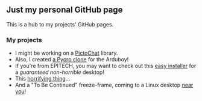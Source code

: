 ## Just my personal GitHub page

This is a hub to my projects' GitHub pages.

### My projects

 * I might be working on a [PictoChat](https://github.com/thesola10/PictoChat) library.
 * Also, I created [a Pyoro clone](https://github.com/thesola10/Pyoro) for the Arduboy!
 * If you're from EPITECH, you may want to check out this [easy installer](http://github.bobile.fr/kde-installer/) for a _guaranteed non-horrible_ desktop!
 * This [horrifying thing](https://github.com/thesola10/jeopardy)...
 * And a "To Be Continued" freeze-frame, coming to a Linux desktop [near you](https://github.com/thesola10/tobecont/)!
 
